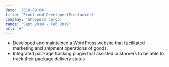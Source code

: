 ```yaml
---
date: '2018-09-06'
title: 'Front-end Developer(Freelancer)'
company: 'Shoppers Cargo'
range: 'Sept 2018 - Feb 2019'
url: '#'
---
```


- Developed and maintained a WordPress website that facilitated marketing and shipment operations of goods.
- Integrated package tracking plugin that assisted customers to be able to track their package delivery status.